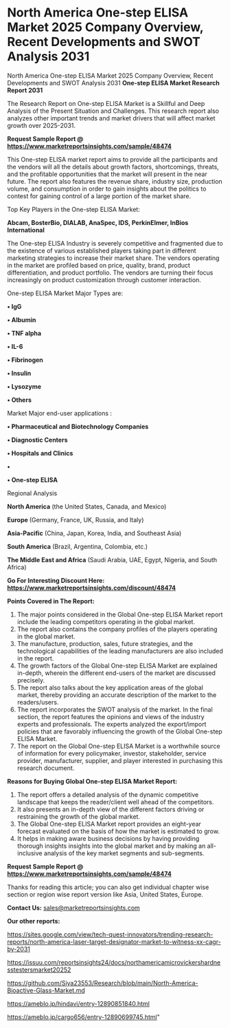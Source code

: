 # North America One-step ELISA Market 2025 Company Overview, Recent Developments and SWOT Analysis 2031
North America One-step ELISA Market 2025 Company Overview, Recent Developments and SWOT Analysis 2031
<strong>One-step ELISA Market Research Report 2031</strong>

The Research Report on One-step ELISA Market is a Skillful and Deep Analysis of the Present Situation and Challenges. This research report also analyzes other important trends and market drivers that will affect market growth over 2025-2031.

<strong>Request Sample Report @ <a href=https://www.marketreportsinsights.com/sample/48474>https://www.marketreportsinsights.com/sample/48474</a></strong>

This One-step ELISA market report aims to provide all the participants and the vendors will all the details about growth factors, shortcomings, threats, and the profitable opportunities that the market will present in the near future. The report also features the revenue share, industry size, production volume, and consumption in order to gain insights about the politics to contest for gaining control of a large portion of the market share.

Top Key Players in the One-step ELISA Market:

<strong>Abcam, BosterBio, DIALAB, AnaSpec, IDS, PerkinElmer, InBios International</strong>

The One-step ELISA Industry is severely competitive and fragmented due to the existence of various established players taking part in different marketing strategies to increase their market share. The vendors operating in the market are profiled based on price, quality, brand, product differentiation, and product portfolio. The vendors are turning their focus increasingly on product customization through customer interaction.

One-step ELISA Market Major Types are:

<strong>•  IgG

•  Albumin

•  TNF alpha

•  IL-6

•  Fibrinogen

•  Insulin

•  Lysozyme

•  Others</strong>

Market Major end-user applications :

<strong>•  Pharmaceutical and Biotechnology Companies

•  Diagnostic Centers

•  Hospitals and Clinics

•  

•  One-step ELISA</strong>

Regional Analysis

</u><strong><b>North America</b></strong> (the United States, Canada, and Mexico)

<strong><b>Europe </b></strong>(Germany, France, UK, Russia, and Italy)

<strong><b>Asia-Pacific</b></strong> (China, Japan, Korea, India, and Southeast Asia)

<strong><b>South America</b></strong> (Brazil, Argentina, Colombia, etc.)

<strong><b>The Middle East and Africa</b></strong> (Saudi Arabia, UAE, Egypt, Nigeria, and South Africa)

<strong>Go For Interesting Discount Here: <a href=https://www.marketreportsinsights.com/discount/48474>https://www.marketreportsinsights.com/discount/48474</a></strong>

<strong>Points Covered in The Report:</strong>
<ol>
  <li>The major points considered in the Global One-step ELISA Market report include the leading competitors operating in the global market.</li>
  <li>The report also contains the company profiles of the players operating in the global market.</li>
  <li>The manufacture, production, sales, future strategies, and the technological capabilities of the leading manufacturers are also included in the report.</li>
  <li>The growth factors of the Global One-step ELISA Market are explained in-depth, wherein the different end-users of the market are discussed precisely.</li>
  <li>The report also talks about the key application areas of the global market, thereby providing an accurate description of the market to the readers/users.</li>
  <li>The report incorporates the SWOT analysis of the market. In the final section, the report features the opinions and views of the industry experts and professionals. The experts analyzed the export/import policies that are favorably influencing the growth of the Global One-step ELISA Market.</li>
  <li>The report on the Global One-step ELISA Market is a worthwhile source of information for every policymaker, investor, stakeholder, service provider, manufacturer, supplier, and player interested in purchasing this research document.</li>
</ol>
<strong>Reasons for Buying Global One-step ELISA Market Report:</strong>

<ol>
  <li>The report offers a detailed analysis of the dynamic competitive landscape that keeps the reader/client well ahead of the competitors.</li>
  <li>It also presents an in-depth view of the different factors driving or restraining the growth of the global market.</li>
  <li>The Global One-step ELISA Market report provides an eight-year forecast evaluated on the basis of how the market is estimated to grow.</li>
  <li>It helps in making aware business decisions by having providing thorough insights insights into the global market and by making an all-inclusive analysis of the key market segments and sub-segments.</li>
</ol>
<strong>Request Sample Report @ <a href=https://www.marketreportsinsights.com/sample/48474>https://www.marketreportsinsights.com/sample/48474</a></strong>


Thanks for reading this article; you can also get individual chapter wise section or region wise report version like Asia, United States, Europe.

<strong>Contact Us:</strong>
sales@marketreportsinsights.com

<strong>Our other reports:</strong>

<a href=https://sites.google.com/view/tech-quest-innovators/trending-research-reports/north-america-laser-target-designator-market-to-witness-xx-cagr-by-2031>https://sites.google.com/view/tech-quest-innovators/trending-research-reports/north-america-laser-target-designator-market-to-witness-xx-cagr-by-2031</a>

<a href=https://issuu.com/reportsinsights24/docs/northamericamicrovickershardnesstestersmarket20252>https://issuu.com/reportsinsights24/docs/northamericamicrovickershardnesstestersmarket20252</a>

<a href=https://github.com/Siya23553/Research/blob/main/North-America-Bioactive-Glass-Market.md>https://github.com/Siya23553/Research/blob/main/North-America-Bioactive-Glass-Market.md</a>

<a href=https://ameblo.jp/hindavi/entry-12890851840.html>https://ameblo.jp/hindavi/entry-12890851840.html</a>

<a href=https://ameblo.jp/cargo656/entry-12890699745.html>https://ameblo.jp/cargo656/entry-12890699745.html</a>"
